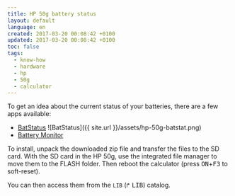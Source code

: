 ```yaml
---
title: HP 50g battery status
layout: default
language: en
created: 2017-03-20 00:08:42 +0100
updated: 2017-03-20 00:08:42 +0100
toc: false
tags:
  - know-how
  - hardware
  - hp
  - 50g
  - calculator
---
```

To get an idea about the current status of your batteries, there are a few apps available:

* [BatStatus](http://www.hpcalc.org/details/6400)
  ![BatStatus]({{ site.url }}/assets/hp-50g-batstat.png)
* [Battery Monitor](http://www.hpcalc.org/details/6587)

To install, unpack the downloaded zip file and transfer the files to the SD card. With the
SD card in the HP 50g, use the integrated file manager to move them to the FLASH folder. Then
reboot the calculator (press <kbd>ON</kbd>+<kbd>F3</kbd> to soft-reset).

You can then access them from the `LIB` (<kbd>↱</kbd> <kbd>LIB</kbd>) catalog.
